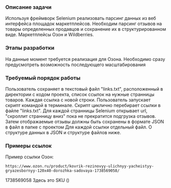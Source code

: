 ### Описание задачи
Используя фреймворк Selenium реализовать парсинг данных из веб интерфейса площадок маркетплейсов. Необходим парсинг отзывов на товары определенных продавцов и сохранение их в структурированном виде. Маркетплейсы Озон и Wildberries.
### Этапы разработки
На данные момент требуется реализация для Озона. 
Необходимо сразу предусмотреть возможность последующего масштабирования
### Требуемый порядок работы
Пользователь сохраняет в текстовый файл "links.txt", расположенный в директории с кодом проекта, список ссылок на нужные странницы товаров. Каждая ссылка с новой строки. 
Пользователь запускает скрипт командой в терминале. 
Скрипт циклично перебирает ссылки в файле "links.txt". 
Для каждой странницы Selenium открывает url, "скроллит странницу вниз" пока не прекратится подгрузка отзывов. Затем отображаемые отзывы должны быть сохранены в формате JSON в файл в папке с проектом
Для каждой ссылки отдельный файл. 
О структуре данных в JSON и структуре файлов ниже.

### Примеры ссылок
Пример ссылки Озон:
```
https://www.ozon.ru/product/kovrik-rezinovyy-ulichnyy-yacheistyy-gryazesbornyy-120x40-dorozhka-sadovaya-1738569058/
```
1738569058 Здесь это SKU ()
